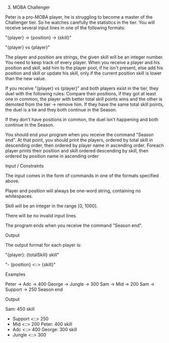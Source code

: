 3. MOBA Challenger


Peter is a pro-MOBA player, he is struggling to become а master of the Challenger tier. So he watches carefully the statistics in the tier.
You will receive several input lines in one of the following formats:

"{player} -> {position} -> {skill}"

"{player} vs {player}"

The player and position are strings, the given skill will be an integer number. You need to keep track of every player. 
When you receive a player and his position and skill, add him to the player pool, if he isn't present, else add his position and skill or update his skill, only if the current position skill is lower than the new value.

If you receive "{player} vs {player}" and both players exist in the tier, they duel with the following rules:
Compare their positions, if they got at least one in common, the player with better total skill points wins and the other is demoted from the tier -> remove him. If they have the same total skill points, the duel is a tie and they both continue in the Season.

If they don't have positions in common, the duel isn't happening and both continue in the Season.

You should end your program when you receive the command "Season end". At that point, you should print the players, ordered by total skill in descending order, then ordered by player name in ascending order. Foreach player prints their position and skill ordered descending by skill, then ordered by position name in ascending order

Input / Constraints

The input comes in the form of commands in one of the formats specified above.

Player and position will always be one-word string, containing no whitespaces.

Skill will be an integer in the range [0, 1000].

There will be no invalid input lines.

The program ends when you receive the command "Season end".

Output

The output format for each player is:

"{player}: {totalSkill} skill"

"- {position} <::> {skill}"

Examples

Peter -> Adc -> 400
George -> Jungle -> 300
Sam -> Mid -> 200
Sam -> Support -> 250
Season end

Output

Sam: 450 skill
- Support <::> 250
- Mid <::> 200
Peter: 400 skill
- Adc <::> 400
George: 300 skill
- Jungle <::> 300